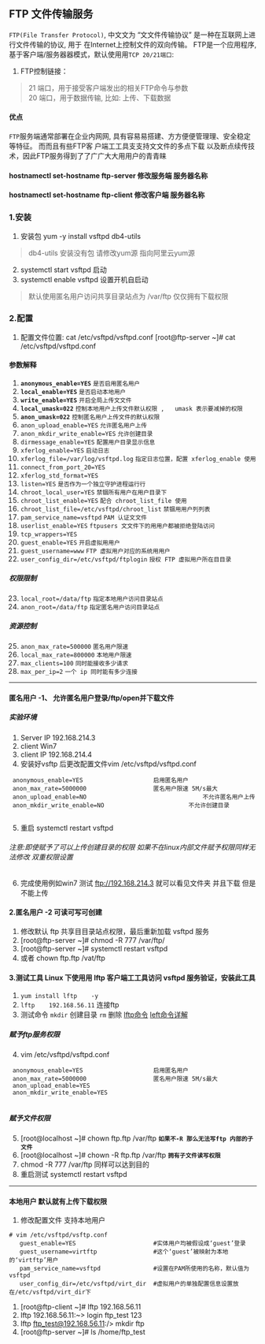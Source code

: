 FTP 文件传输服务
-----
`FTP(File Transfer Protocol)`, 中⽂文为 “⽂文件传输协议” 是一种在互联网上进行文件传输的协议, 用于 在Internet上控制文件的双向传输。
FTP是一个应用程序, 基于客户端/服务器器模式，默认使⽤用`TCP 20/21端口`:
1. FTP控制链接：
> 21 端口，用于接受客户端发出的相关FTP命令与参数  
> 20 端口，用于数据传输, 比如: 上传、下载数据  
#### 优点
`FTP`服务端通常部署在企业内⽹网, 具有容易易搭建、⽅方便便管理理、安全稳定等特征。 ⽽而且有些FTP客 户端⼯工具⽀支持⽂文件的多点下载
以及断点续传技术，因此FTP服务得到了了⼴广⼤大⽤用户的⻘青睐
#### hostnamectl set-hostname ftp-server  修改服务端 服务器名称
#### hostnamectl set-hostname ftp-client  修改客户端 服务器名称
### 1.安装
1. 安装包 yum -y install vsftpd db4-utils
> db4-utils 安装没有包 请修改yum源 指向阿里云yum源 
2. systemctl start vsftpd 启动
3. systemctl enable vsftpd 设置开机自启动
> 默认使用匿名用户访问共享目录站点为 /var/ftp 仅仅拥有下载权限
### 2.配置
1. 配置文件位置: cat /etc/vsftpd/vsftpd.conf
[root@ftp-server	~]#	cat	/etc/vsftpd/vsftpd.conf
#### 参数解释
1. **`anonymous_enable=YES`**									`是否启用匿名用户` 
2. **`local_enable=YES`**											`是否启动本地用户` 
3. **`write_enable=YES`**											`开启全局上传⽂文件` 
4. **`local_umask=022`**											`控制本地用户上传文件默认权限 ,	umask 表示要减掉的权限` 
5. **`anon_umask=022`**												`控制匿名用户上传文件的默认权限` 
6. `anon_upload_enable=YES`								  `允许匿名用户上传` 
7. `anon_mkdir_write_enable=YES`					  `允许创建目录` 
8. `dirmessage_enable=YES`									`配置用户目录显示信息` 
9. `xferlog_enable=YES`										 `启动日志`
10. `xferlog_file=/var/log/vsftpd.log`      `指定日志位置，配置 xferlog_enable 使用` 
11. `connect_from_port_20=YES` 
12. `xferlog_std_format=YES` 
13. `listen=YES`														     `是否作为一个独立守护进程运行行` 
14. `chroot_local_user=YES`									     `禁锢所有用户在用户目录下` 
15. `chroot_list_enable=YES`							       `配合 chroot_list_file 使用` 
16. `chroot_list_file=/etc/vsftpd/chroot_list`	 `禁锢⽤用户列列表` 
17. `pam_service_name=vsftpd`								     `PAM 认证⽂文件` 
18. `userlist_enable=YES`					               `ftpusers ⽂文件下的⽤用户都被拒绝登陆访问`
19. `tcp_wrappers=YES` 
20. `guest_enable=YES`					                  `开启虚拟⽤用户` 
21. `guest_username=www`													`FTP 虚拟用户对应的系统⽤用户` 
22. `user_config_dir=/etc/vsftpd/ftplogin`			  `授权 FTP 虚拟用户所在⽬目录`
##### 权限限制 
23. `local_root=/data/ftp`				  `指定本地用户访问⽬录站点`
24. `anon_root=/data/ftp`					  `指定匿名用户访问目录站点`
##### 资源控制 
25. `anon_max_rate=500000`				 `匿名用户限速` 
26. `local_max_rate=800000`			   `本地用户限速` 
27. `max_clients=100`							 `同时能接收多少请求` 
28. `max_per_ip=2`									`一个 ip 同时能有多少连接`

-----
#### 匿名用户 -1、	允许匿名用户登录/ftp/open并下载文件

##### 实验环境
1. Server IP 192.168.214.3
2. client Win7 
3. client IP 192.168.214.4
4. 安装好vsftp 后更改配置文件vim  /etc/vsftpd/vsftpd.conf 
```shelll
 anonymous_enable=YES                    启用匿名用户
 anon_max_rate=5000000                   匿名用户限速 5M/s最大
 anon_upload_enable=NO								   不允许匿名用户上传 
 anon_mkdir_write_enable=NO 					   不允许创建目录 
 
```
5. 重启 systemctl restart vsftpd
###### 注意:即使赋予了可以上传创建目录的权限 如果不在linux内部文件赋予权限同样无法修改 双重权限设置
6. 完成使用例如win7 测试 ftp://192.168.214.3 就可以看见文件夹 并且下载 但是不能上传
#### 2.匿名用户 -2 可读可写可创建
1. 修改默认 ftp 共享⽬目录站点权限，最后重新加载 vsftpd 服务 
2. [root@ftp-server	~]#	chmod	-R	777	/var/ftp/
3. [root@ftp-server	~]#	systemctl	restart	vsftpd
4. 或者 chown ftp.ftp /vat/ftp 
#### 3.测试工具 Linux 下使⽤用 lftp 客户端⼯工具访问 vsftpd 服务验证，安装此工具 
1. `yum	install	lftp	-y`
2. `lftp	192.168.56.11` 连接ftp
3. 测试命令  `mkdir` 创建目录 `rm` 删除 [lftp命令](https://blog.csdn.net/lockey23/article/details/76284366) [left命令详解](http://man.linuxde.net/lftp)
##### 赋予ftp服务权限
4. vim  /etc/vsftpd/vsftpd.conf 
```shel
 anonymous_enable=YES                    启用匿名用户
 anon_max_rate=5000000                   匿名用户限速 5M/s最大
 anon_upload_enable=YES								   
 anon_mkdir_write_enable=YES 					  
 
``` 
##### 赋予文件权限
5. [root@localhost ~]# chown ftp.ftp /var/ftp **`如果不-R 那么无法写ftp 内部的子文件`**
6. [root@localhost ~]# chown -R  ftp.ftp /var/ftp **`拥有子文件读写权限`**
7. chmod -R 777 /var/ftp 同样可以达到目的
8. 重启测试 systemctl restart vsftpd
-----
#### 本地用户 默认就有上传下载权限
1. 修改配置文件 支持本地用户
```shell
# vim /etc/vsftpd/vsftp.conf
   guest_enable=YES                      #实体用户均被假设成‘guest’登录
   guest_username=virtftp                #这个‘guest’被映射为本地的‘virtftp’用户
   pam_service_name=vsftpd               #设置在PAM所使用的名称，默认值为vsftpd
   user_config_dir=/etc/vsftpd/virt_dir  #虚拟用户的单独配置信息设置放在/etc/vsftpd/virt_dir下
```
1. [root@ftp-client	\~]#	lftp	192.168.56.11  
2. lftp	192.168.56.11:\~>	login	ftp_test	123  
3. lftp	ftp_test@192.168.56.11:/>	mkdir	ftp  
4. [root@ftp-server	~]#	ls	/home/ftp_test  
